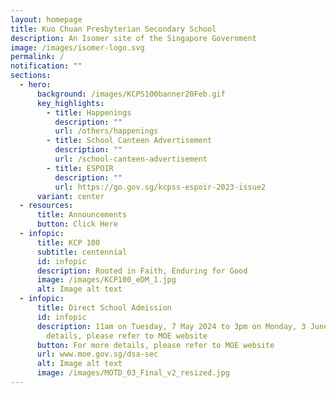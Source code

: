 ```yaml
---
layout: homepage
title: Kuo Chuan Presbyterian Secondary School
description: An Isomer site of the Singapore Government
image: /images/isomer-logo.svg
permalink: /
notification: ""
sections:
  - hero:
      background: /images/KCPS100banner20Feb.gif
      key_highlights:
        - title: Happenings
          description: ""
          url: /others/happenings
        - title: School Canteen Advertisement
          description: ""
          url: /school-canteen-advertisement
        - title: ESPOIR
          description: ""
          url: https://go.gov.sg/kcpss-espoir-2023-issue2
      variant: center
  - resources:
      title: Announcements
      button: Click Here
  - infopic:
      title: KCP 100
      subtitle: centennial
      id: infopic
      description: Rooted in Faith, Enduring for Good
      image: /images/KCP100_eDM_1.jpg
      alt: Image alt text
  - infopic:
      title: Direct School Admission
      id: infopic
      description: 11am on Tuesday, 7 May 2024 to 3pm on Monday, 3 June 2024. For more
        details, please refer to MOE website
      button: For more details, please refer to MOE website
      url: www.moe.gov.sg/dsa-sec
      alt: Image alt text
      image: /images/MOTD_03_Final_v2_resized.jpg
---
```

